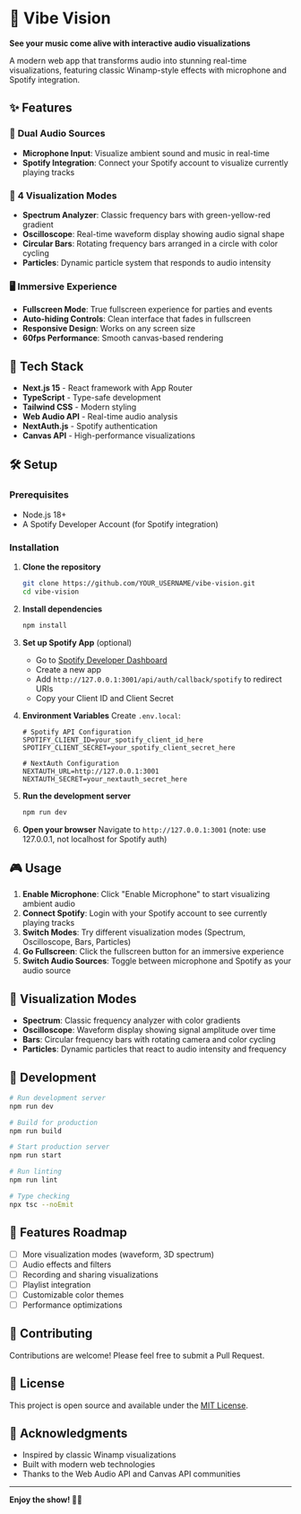 # 🎵 Vibe Vision

**See your music come alive with interactive audio visualizations**

A modern web app that transforms audio into stunning real-time visualizations, featuring classic Winamp-style effects with microphone and Spotify integration.

## ✨ Features

### 🎤 **Dual Audio Sources**
- **Microphone Input**: Visualize ambient sound and music in real-time
- **Spotify Integration**: Connect your Spotify account to visualize currently playing tracks

### 🎨 **4 Visualization Modes**
- **Spectrum Analyzer**: Classic frequency bars with green-yellow-red gradient
- **Oscilloscope**: Real-time waveform display showing audio signal shape  
- **Circular Bars**: Rotating frequency bars arranged in a circle with color cycling
- **Particles**: Dynamic particle system that responds to audio intensity

### 🖥️ **Immersive Experience**
- **Fullscreen Mode**: True fullscreen experience for parties and events
- **Auto-hiding Controls**: Clean interface that fades in fullscreen
- **Responsive Design**: Works on any screen size
- **60fps Performance**: Smooth canvas-based rendering

## 🚀 Tech Stack

- **Next.js 15** - React framework with App Router
- **TypeScript** - Type-safe development
- **Tailwind CSS** - Modern styling
- **Web Audio API** - Real-time audio analysis
- **NextAuth.js** - Spotify authentication
- **Canvas API** - High-performance visualizations

## 🛠️ Setup

### Prerequisites
- Node.js 18+ 
- A Spotify Developer Account (for Spotify integration)

### Installation

1. **Clone the repository**
   ```bash
   git clone https://github.com/YOUR_USERNAME/vibe-vision.git
   cd vibe-vision
   ```

2. **Install dependencies**
   ```bash
   npm install
   ```

3. **Set up Spotify App** (optional)
   - Go to [Spotify Developer Dashboard](https://developer.spotify.com/dashboard)
   - Create a new app
   - Add `http://127.0.0.1:3001/api/auth/callback/spotify` to redirect URIs
   - Copy your Client ID and Client Secret

4. **Environment Variables**
   Create `.env.local`:
   ```env
   # Spotify API Configuration
   SPOTIFY_CLIENT_ID=your_spotify_client_id_here
   SPOTIFY_CLIENT_SECRET=your_spotify_client_secret_here

   # NextAuth Configuration  
   NEXTAUTH_URL=http://127.0.0.1:3001
   NEXTAUTH_SECRET=your_nextauth_secret_here
   ```

5. **Run the development server**
   ```bash
   npm run dev
   ```

6. **Open your browser**
   Navigate to `http://127.0.0.1:3001` (note: use 127.0.0.1, not localhost for Spotify auth)

## 🎮 Usage

1. **Enable Microphone**: Click "Enable Microphone" to start visualizing ambient audio
2. **Connect Spotify**: Login with your Spotify account to see currently playing tracks  
3. **Switch Modes**: Try different visualization modes (Spectrum, Oscilloscope, Bars, Particles)
4. **Go Fullscreen**: Click the fullscreen button for an immersive experience
5. **Switch Audio Sources**: Toggle between microphone and Spotify as your audio source

## 🎨 Visualization Modes

- **Spectrum**: Classic frequency analyzer with color gradients
- **Oscilloscope**: Waveform display showing signal amplitude over time
- **Bars**: Circular frequency bars with rotating camera and color cycling
- **Particles**: Dynamic particles that react to audio intensity and frequency

## 🔧 Development

```bash
# Run development server
npm run dev

# Build for production  
npm run build

# Start production server
npm run start

# Run linting
npm run lint

# Type checking
npx tsc --noEmit
```

## 🎯 Features Roadmap

- [ ] More visualization modes (waveform, 3D spectrum)
- [ ] Audio effects and filters
- [ ] Recording and sharing visualizations
- [ ] Playlist integration
- [ ] Customizable color themes
- [ ] Performance optimizations

## 🤝 Contributing

Contributions are welcome! Please feel free to submit a Pull Request.

## 📝 License

This project is open source and available under the [MIT License](LICENSE).

## 🙏 Acknowledgments

- Inspired by classic Winamp visualizations
- Built with modern web technologies
- Thanks to the Web Audio API and Canvas API communities

---

**Enjoy the show! 🎵✨**
